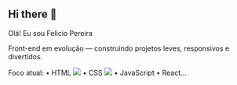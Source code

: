 ## Hi there 👋
Olá! Eu sou Felicio Pereira

Front-end em evolução — construindo projetos leves, responsivos e divertidos.

Foco atual: 
• HTML <img src="https://img.shields.io/badge/HTML-239120?style=for-the-badge&logo=html5&logoColor=white"/>
• CSS <img src="	https://img.shields.io/badge/CSS-239120?&style=for-the-badge&logo=css3&logoColor=white"/>
• JavaScript 
• React...
